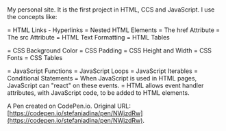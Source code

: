 # 
My personal site. It is the first project in HTML, CCS and JavaScript. 
I use the concepts like:

= HTML Links - Hyperlinks
= Nested HTML Elements
= The href Attribute
= The src Attribute
= HTML Text Formatting
= HTML Tables


= CSS Background Color
= CSS Padding
= CSS Height and Width
= CSS Fonts
= CSS Tables


= JavaScript Functions
= JavaScript Loops
= JavaScript Iterables
= Conditional Statements
= When JavaScript is used in HTML pages, JavaScript can "react" on these events.
= HTML allows event handler attributes, with JavaScript code, to be added to HTML elements.


A Pen created on CodePen.io. Original URL: [https://codepen.io/stefaniadina/pen/NWjzdRw](https://codepen.io/stefaniadina/pen/NWjzdRw).


